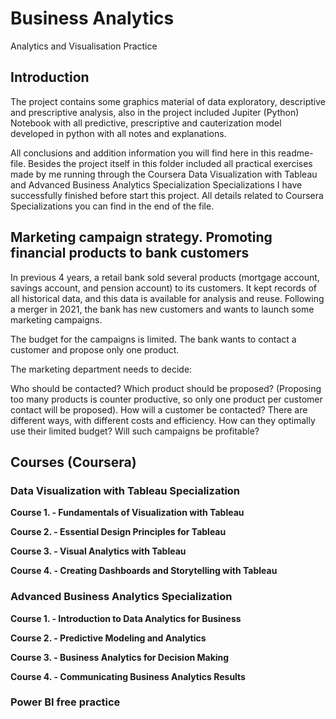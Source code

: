 # Business Analytics
 Analytics and Visualisation Practice

## Introduction

  The project contains some graphics material of data exploratory, descriptive and prescriptive analysis, also in the project included Jupiter (Python) Notebook with all predictive, prescriptive and cauterization model developed in python with all notes and explanations. 
  
  All conclusions and addition information you will find here in this readme-file.
  Besides the project itself in this folder included all practical exercises made by me running through the Coursera Data Visualization with Tableau and Advanced Business Analytics Specialization Specializations I have successfully finished before start this project. All details related to Coursera Specializations you can find in the end of the file.


## Marketing campaign strategy. Promoting financial products to bank customers

In previous 4 years, a retail bank sold several products (mortgage account, savings account, and pension account) to its customers. It kept records of all historical data, and this data is available for analysis and reuse. Following a merger in 2021, the bank has new customers and wants to launch some marketing campaigns.

The budget for the campaigns is limited. The bank wants to contact a customer and propose only one product.

The marketing department needs to decide:

Who should be contacted?
Which product should be proposed? (Proposing too many products is counter productive, so only one product per customer contact will be proposed).
How will a customer be contacted? There are different ways, with different costs and efficiency.
How can they optimally use their limited budget?
Will such campaigns be profitable?


## Courses (Coursera)
### Data Visualization with Tableau Specialization

**Course 1. - Fundamentals of Visualization with Tableau**

**Course 2. - Essential Design Principles for Tableau**

**Course 3. - Visual Analytics with Tableau**

**Course 4. - Creating Dashboards and Storytelling with Tableau**


### Advanced Business Analytics Specialization

**Course 1. - Introduction to Data Analytics for Business**

**Course 2. - Predictive Modeling and Analytics**

**Course 3. - Business Analytics for Decision Making**

**Course 4. - Communicating Business Analytics Results**

### Power BI free practice
